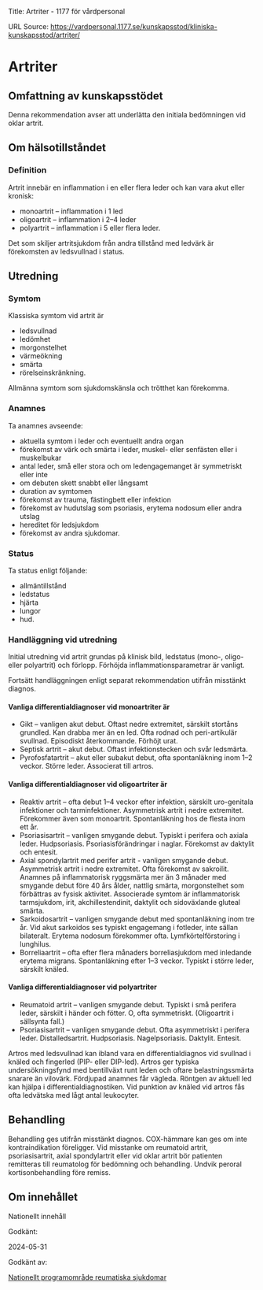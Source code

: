 Title: Artriter - 1177 för vårdpersonal

URL Source: https://vardpersonal.1177.se/kunskapsstod/kliniska-kunskapsstod/artriter/

Artriter
========

Omfattning av kunskapsstödet
----------------------------

Denna rekommendation avser att underlätta den initiala bedömningen vid oklar artrit.

Om hälsotillståndet
-------------------

### Definition

Artrit innebär en inflammation i en eller flera leder och kan vara akut eller kronisk:

*   monoartrit – inflammation i 1 led
*   oligoartrit – inflammation i 2–4 leder
*   polyartrit – inflammation i 5 eller flera leder.

Det som skiljer artritsjukdom från andra tillstånd med ledvärk är förekomsten av ledsvullnad i status.

Utredning
---------

### Symtom

Klassiska symtom vid artrit är

*   ledsvullnad
*   ledömhet
*   morgonstelhet
*   värmeökning
*   smärta
*   rörelseinskränkning.

Allmänna symtom som sjukdomskänsla och trötthet kan förekomma.

### Anamnes

Ta anamnes avseende:

*   aktuella symtom i leder och eventuellt andra organ
*   förekomst av värk och smärta i leder, muskel- eller senfästen eller i muskelbukar
*   antal leder, små eller stora och om ledengagemanget är symmetriskt eller inte
*   om debuten skett snabbt eller långsamt
*   duration av symtomen
*   förekomst av trauma, fästingbett eller infektion
*   förekomst av hudutslag som psoriasis, erytema nodosum eller andra utslag
*   hereditet för ledsjukdom
*   förekomst av andra sjukdomar.

### Status

Ta status enligt följande:

*   allmäntillstånd
*   ledstatus 
*   hjärta 
*   lungor 
*   hud.

### Handläggning vid utredning

Initial utredning vid artrit grundas på klinisk bild, ledstatus (mono-, oligo- eller polyartrit) och förlopp. Förhöjda inflammationsparametrar är vanligt.

Fortsätt handläggningen enligt separat rekommendation utifrån misstänkt diagnos.

#### Vanliga differentialdiagnoser vid monoartriter är

*   Gikt – vanligen akut debut. Oftast nedre extremitet, särskilt stortåns grundled. Kan drabba mer än en led. Ofta rodnad och peri-artikulär svullnad. Episodiskt återkommande. Förhöjt urat.
*   Septisk artrit – akut debut. Oftast infektionstecken och svår ledsmärta.
*   Pyrofosfatartrit – akut eller subakut debut, ofta spontanläkning inom 1–2 veckor. Större leder. Associerat till artros.

#### Vanliga differentialdiagnoser vid oligoartriter är

*   Reaktiv artrit – ofta debut 1–4 veckor efter infektion, särskilt uro-genitala infektioner och tarminfektioner. Asymmetrisk artrit i nedre extremitet. Förekommer även som monoartrit. Spontanläkning hos de flesta inom ett år.
*   Psoriasisartrit – vanligen smygande debut. Typiskt i perifera och axiala leder. Hudpsoriasis. Psoriasisförändringar i naglar. Förekomst av daktylit och entesit.
*   Axial spondylartrit med perifer artrit - vanligen smygande debut. Asymmetrisk artrit i nedre extremitet. Ofta förekomst av sakroilit. Anamnes på inflammatorisk ryggsmärta mer än 3 månader med smygande debut före 40 års ålder, nattlig smärta, morgonstelhet som förbättras av fysisk aktivitet. Associerade symtom är inflammatorisk tarmsjukdom, irit, akchillestendinit, daktylit och sidoväxlande gluteal smärta.
*   Sarkoidosartrit – vanligen smygande debut med spontanläkning inom tre år. Vid akut sarkoidos ses typiskt engagemang i fotleder, inte sällan bilateralt. Erytema nodosum förekommer ofta. Lymfkörtelförstoring i lunghilus.
*   Borreliaartrit – ofta efter flera månaders borreliasjukdom med inledande erytema migrans. Spontanläkning efter 1–3 veckor. Typiskt i större leder, särskilt knäled.

#### Vanliga differentialdiagnoser vid polyartriter

*   Reumatoid artrit – vanligen smygande debut. Typiskt i små perifera leder, särskilt i händer och fötter. O, ofta symmetriskt. (Oligoartrit i sällsynta fall.)
*   Psoriasisartrit – vanligen smygande debut. Ofta asymmetriskt i perifera leder. Distalledsartrit. Hudpsoriasis. Nagelpsoriasis. Daktylit. Entesit.

Artros med ledsvullnad kan ibland vara en differentialdiagnos vid svullnad i knäled och fingerled (PIP- eller DIP-led). Artros ger typiska undersökningsfynd med bentillväxt runt leden och oftare belastningssmärta snarare än vilovärk. Fördjupad anamnes får vägleda. Röntgen av aktuell led kan hjälpa i differentialdiagnostiken. Vid punktion av knäled vid artros fås ofta ledvätska med lågt antal leukocyter.

Behandling
----------

Behandling ges utifrån misstänkt diagnos. COX-hämmare kan ges om inte kontraindikation föreligger. Vid misstanke om reumatoid artrit, psoriasisartrit, axial spondylartrit eller vid oklar artrit bör patienten remitteras till reumatolog för bedömning och behandling. Undvik peroral kortisonbehandling före remiss.

Om innehållet
-------------

Nationellt innehåll

Godkänt:

2024-05-31

Godkänt av:

[Nationellt programområde reumatiska sjukdomar](https://kunskapsstyrningvard.se/kunskapsstyrningvard/programomradenochsamverkansgrupper/nationellaprogramomraden/nporeumatiskasjukdomar.56458.html)
